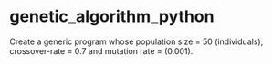 # genetic_algorithm_python
Create a generic program whose population size = 50 (individuals), crossover-rate = 0.7 and mutation rate = (0.001). 
